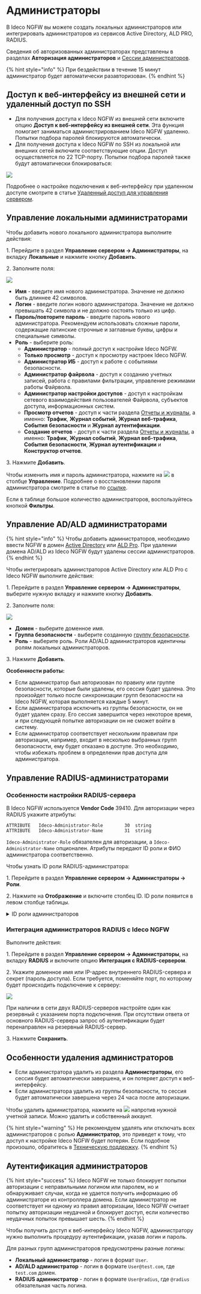 # Администраторы

В Ideco NGFW вы можете создать локальных администраторов или интегрировать администраторов из сервисов Active Directory, ALD PRO, RADIUS.

Сведения об авторизованных администраторах представлены в разделах **Авторизация администраторов** и [Сессии администраторов](/settings/monitor/administrator-sessions.md).

{% hint style="info" %}
При бездействии в течение 15 минут администратор будет автоматически разавторизован.
{% endhint %}

## Доступ к веб-интерфейсу из внешней сети и удаленный доступ по SSH

* Для получения доступа к Ideco NGFW из внешней сети включите опцию **Доступ к веб-интерфейсу из внешней сети**. Эта функция помогает заниматься администрированием Ideco NGFW удаленно. Попытки подбора паролей блокируются автоматически.
* Для получения доступа к Ideco NGFW по SSH из локальной или внешних сетей включите соответствующие опции. Доступ осуществляется по 22 TCP-порту. Попытки подбора паролей также будут автоматически блокироваться:

![](/.gitbook/assets/admins2.png)

Подробнее о настройке подключения к веб-интерфейсу при удаленном доступе смотрите в статье [Удаленный доступ для управления сервером](/recipes/popular-recipes/remote-access-for-server-management.md).

## Управление локальными администраторами

Чтобы добавить нового локального администратора выполните действия:

1\. Перейдите в раздел **Управление сервером -> Администраторы**, на вкладку **Локальные** и нажмите кнопку **Добавить**.

2\. Заполните поля:

![](/.gitbook/assets/admins9.png)

* **Имя** - введите имя нового администратора. Значение не должно быть длиннее 42 символов.
* **Логин** - введите логин нового администратора. Значение не должно превышать 42 символа и не должно состоять только из цифр.
* **Пароль/повторите пароль** - введите пароль нового администратора. Рекомендуем использовать сложные пароли, содержащие латинские строчные и заглавные буквы, цифры и специальные символы.
* **Роль** - выберите роль:
  * **Администратор** - полный доступ к настройке Ideco NGFW.
  * **Только просмотр** - доступ к просмотру настроек Ideco NGFW.
  * **Администратор ИБ** - доступ к работе с событиями безопасности.
  * **Администратор файрвола** - доступ к созданию учетных записей, работа с правилами фильтрации, управление режимами работы Файрвола.
  * **Администратор настройки доступов** - доступ к настройкам сетевого взаимодействия пользователей Файрвола, субъектов доступа, информационных систем.
  * **Просмотр отчетов** - доступ к части раздела [Отчеты и журналы](/settings/reports/README.md), а именно: **Трафик**, **Журнал событий**, **Журнал веб-трафика**, **События безопасности** и **Журнал аутентификации**.
  * **Создание отчетов** - доступ к части раздела [Отчеты и журналы](/settings/reports/README.md), а именно: **Трафик**, **Журнал событий**, **Журнал веб-трафика**, **События безопасности**, **Журнал аутентификации** и **Конструктор отчетов**.

3\. Нажмите **Добавить**.

Чтобы изменить имя и пароль администратора, нажмите на ![](/.gitbook/assets/icon-edit.png) в столбце **Управление**.
Подробнее о восстановлении пароля администратора смотрите в статье по [ссылке](/recipes/popular-recipes/restore-access-to-ideco-utm.md).

Если в таблице большое количество администраторов, воспользуйтесь кнопкой **Фильтры**.

## Управление AD/ALD администраторами

{% hint style="info" %}
Чтобы добавить администраторов, необходимо ввести NGFW в домен [Active Directory](/settings/users/active-directory/README.md) или [ALD Pro](/settings/users/ald-pro.md). При удалении домена AD/ALD из Ideco NGFW будут удалены сессии администраторов.
{% endhint %}

Чтобы интегрировать администраторов Active Directory или ALD Pro с Ideco NGFW выполните действия:

1\. Перейдите в раздел **Управление сервером -> Администраторы**, выберите нужную вкладку и нажмите кнопку **Добавить**.

2\. Заполните поля:

![](/.gitbook/assets/admins8.png)

* **Домен** - выберите доменное имя.
* **Группа безопасности** - выберите созданную [группу безопасности](/settings/users/active-directory/README.md#nastroika-uchetnykh-zapisei-i-grupp-bezopasnosti-v-kachestve-obektov-pravil-filtracii).
* **Роль** - выберите роль. Роли AD/ALD администраторов идентичны ролям локальных администраторов.

3\. Нажмите **Добавить**.

**Особенности работы:**

* Если администратор был авторизован по правилу или группе безопасности, которые были удалены, его сессия будет удалена. Это произойдет только после синхронизации групп безопасности на Ideco NGFW, которая выполняется каждые 5 минут.
* Если администратора исключить из группы безопасности, он не будет удален сразу. Его сессия завершится через некоторое время, и при следующей попытке авторизации он не сможет войти в систему.
* Если администратор соответствует нескольким правилам при авторизации, например, входит в несколько выбранных групп безопасности, ему будет отказано в доступе. Это необходимо, чтобы избежать проблем в определении прав доступа для администратора.

## Управление RADIUS-администраторами

### Особенности настройки RADIUS-сервера

В Ideco NGFW используется **Vendor Code** 39410. Для авторизации через RADIUS укажите атрибуты: 

```
ATTRIBUTE   Ideco-Administrator-Role    	30  string
ATTRIBUTE   Ideco-Administrator-Name    	31  string
```

`Ideco-Administrator-Role` обязателен для авторизации, а `Ideco-Administrator-Name` опционален. Атрибуты передают ID роли и ФИО администратора соответственно.

Чтобы узнать ID роли RADIUS-администратора:

1\. Перейдите в раздел **Управление сервером -> Администраторы -> Роли**.

2\. Нажмите на **Отображение** и включите столбец ID. ID роли появится в левом столбце таблицы.

<details>

<summary>ID роли администраторов</summary>

* `predefined_admin_write` - Администратор;
* `predefined_admin_readonly` - Только просмотр;
* `predefined_security_admin` - Администратор информационной безопасности;
* `predefined_firewall_admin` - Администратор файрвола;
* `predefined_access_settings_admin` - Администратор настройки доступов;
* `predefined_reports_view` - Просмотр отчетов;
* `predefined_reports_change` - Создание отчетов.

</details>

### Интеграция администраторов RADIUS с Ideco NGFW

Выполните действия:

1\. Перейдите в раздел **Управление сервером -> Администраторы**, на вкладку **RADIUS** и включите опцию **Интеграция с RADIUS-сервером**.

2\. Укажите доменное имя или IP-адрес внутреннего RADIUS-сервера и секрет (пароль доступа). Если требуется, поменяйте порт, по которому будет происходить подключение к серверу:

![](/.gitbook/assets/admins3.png)

При наличии в сети двух RADIUS-серверов настройте один как резервный с указанием порта подключения.
При отсутствии ответа от основного RADIUS-сервера запрос об аутентификации будет перенаправлен на резервный RADIUS-сервер.

3\. Нажмите **Сохранить**.

## Особенности удаления администраторов

* Если администратора удалить из раздела **Администраторы**, его сессия будет автоматически завершена, и он потеряет доступ к веб-интерфейсу.
* Если администратора удалить из группы безопасности, то сессия будет автоматически завершена через 24 часа после авторизации.

Чтобы удалить администратора, нажмите на ![](/.gitbook/assets/icon-delete1.png) напротив нужной учетной записи. Можно удалить и собственный аккаунт.

{% hint style="warning" %}
Не рекомендуем удалять или отключать всех администраторов с ролью **Администратор**, это приведет к тому, что доступ к настройке Ideco NGFW будет потерян. Если подобное произошло, обратитесь в [Техническую поддержку](/general/technical-support.md).
{% endhint %}

## Аутентификация администраторов

{% hint style="success" %}
Ideco NGFW не только блокирует попытки авторизации с неправильными логином или паролем, но и обнаруживает случаи, когда не удается получить информацию об администраторе из контроллера домена.
Если администратор не соответствует ни одному из правил авторизации, Ideco NGFW считает попытку авторизации неудачной и блокирует доступ, если количество неудачных попыток превышает шесть.
{% endhint %}

Чтобы получить доступ к веб-интерфейсу Ideco NGFW, администратору нужно выполнить процедуру аутентификации, указав логин и пароль.

Для разных групп администраторов предусмотрены разные логины:

* **Локальный администратор** - логин в формат `User`.
* **AD/ALD администратор** - логин в формате `User@test.com`, где `test.com` домен.
* **RADIUS администратор** - логин в формате `User@radius`, где `@radius` обязательная часть логина.